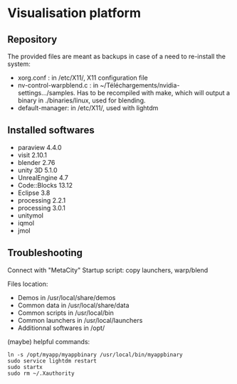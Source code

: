 # Visualisation platform

## Repository
The provided files are meant as backups in case of a need to re-install the system:
* xorg.conf : in /etc/X11/, X11 configuration file
* nv-control-warpblend.c : in ~/Téléchargements/nvidia-settings.../samples. Has to be recompiled with make, which will output a binary in ./binaries/linux, used for blending.
* default-manager: in /etc/X11/, used with lightdm

## Installed softwares
* paraview 4.4.0
* visit 2.10.1
* blender 2.76
* unity 3D 5.1.0
* UnrealEngine 4.7
* Code::Blocks 13.12
* Eclipse 3.8
* processing 2.2.1
* processing 3.0.1
* unitymol
* iqmol
* jmol

## Troubleshooting

Connect with "MetaCity"
Startup script: copy launchers, warp/blend

Files location:
* Demos in                 /usr/local/share/demos
* Common data in           /usr/local/share/data
* Common scripts in        /usr/local/bin
* Common launchers in      /usr/local/launchers
* Additionnal softwares in /opt/

(maybe) helpful commands:

    ln -s /opt/myapp/myappbinary /usr/local/bin/myappbinary
    sudo service lightdm restart
    sudo startx
    sudo rm ~/.Xauthority
